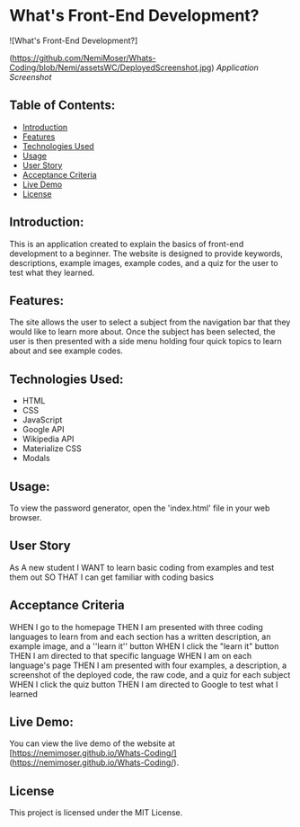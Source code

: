# What's Front-End Development?

![What's Front-End Development?]

(https://github.com/NemiMoser/Whats-Coding/blob/Nemi/assetsWC/DeployedScreenshot.jpg)
*Application Screenshot*

## Table of Contents:
- [Introduction](#introduction)
- [Features](#features)
- [Technologies Used](#technologies-used)
- [Usage](#usage)
- [User Story](#user-story)
- [Acceptance Criteria](#acceptance-criteria)
- [Live Demo](#live-demo)
- [License](#license)

## Introduction:
This is an application created to explain the basics of front-end development to a beginner. The website is designed to provide keywords, descriptions, example images, example codes, and a quiz for the user to test what they learned.

## Features:
The site allows the user to select a subject from the navigation bar that they would like to learn more about. Once the subject has been selected, the user is then presented with a side menu holding four quick topics to learn about and see example codes.

## Technologies Used:
- HTML
- CSS
- JavaScript
- Google API
- Wikipedia API
- Materialize CSS
- Modals

## Usage:
To view the password generator, open the 'index.html' file in your web browser.

## User Story 
As A new student
I WANT to learn basic coding from examples and test them out
SO THAT I can get familiar with coding basics 

## Acceptance Criteria
WHEN I go to the homepage
THEN I am presented with three coding languages to learn from and each section has a written description, an example image, and a ''learn it'' button
WHEN I click the "learn it" button
THEN I am directed to that specific language 
WHEN I am on each language's page
THEN I am presented with four examples, a description, a screenshot of the deployed code, the raw code, and a quiz for each subject
WHEN I click the quiz button
THEN I am directed to Google to test what I learned 

## Live Demo:
You can view the live demo of the website at [https://nemimoser.github.io/Whats-Coding/] (https://nemimoser.github.io/Whats-Coding/).

## License
This project is licensed under the MIT License.
